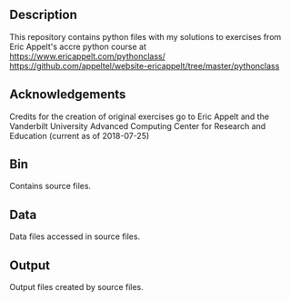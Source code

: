 ## Description
This repository contains python files with my solutions to exercises from Eric Appelt's accre python course at 
https://www.ericappelt.com/pythonclass/
https://github.com/appeltel/website-ericappelt/tree/master/pythonclass

## Acknowledgements
Credits for the creation of original exercises go to Eric Appelt and the Vanderbilt University Advanced Computing Center for Research and Education (current as of 2018-07-25)

## Bin
Contains source files.

## Data
Data files accessed in source files.

## Output
Output files created by source files.
